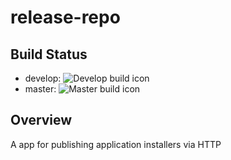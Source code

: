 # release-repo

## Build Status
* develop: ![Develop build icon](https://travis-ci.org/pwhittlesea/release-repo.svg?branch=develop)
* master: ![Master build icon](https://travis-ci.org/pwhittlesea/release-repo.svg?branch=develop)

## Overview
A app for publishing application installers via HTTP
